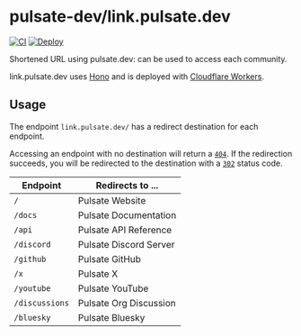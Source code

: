 # pulsate-dev/link.pulsate.dev

[![CI](https://github.com/pulsate-dev/link.pulsate.dev/actions/workflows/ci.yaml/badge.svg)](https://github.com/pulsate-dev/link.pulsate.dev/actions/workflows/ci.yaml)
[![Deploy](https://github.com/pulsate-dev/link.pulsate.dev/actions/workflows/deploy.yml/badge.svg)](https://github.com/pulsate-dev/link.pulsate.dev/actions/workflows/deploy.yml)

Shortened URL using pulsate.dev: can be used to access each community.

link.pulsate.dev uses [Hono](https://github.com/honojs/hono) and is deployed
with [Cloudflare Workers](https://workers.cloudflare.com/).

## Usage

The endpoint `link.pulsate.dev/` has a redirect destination for each endpoint.

Accessing an endpoint with no destination will return a [`404`](https://developer.mozilla.org/ja/docs/Web/HTTP/Status/404). If the redirection succeeds, you will be redirected to the destination with a [`302`](https://developer.mozilla.org/ja/docs/Web/HTTP/Status/302) status code.

| Endpoint       | Redirects to ...                   |
| -------------- | ---------------------------------- |
| `/`            | Pulsate Website                    |
| `/docs`        | Pulsate Documentation              |
| `/api`         | Pulsate API Reference              |
| `/discord`     | Pulsate Discord Server             |
| `/github`      | Pulsate GitHub                     |
| `/x`           | Pulsate X                          |
| `/youtube`     | Pulsate YouTube                    |
| `/discussions` | Pulsate Org Discussion             |
| `/bluesky`     | Pulsate Bluesky                    |
